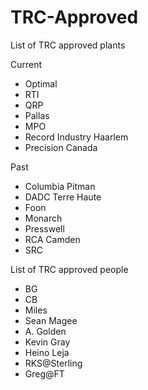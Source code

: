 # TRC-Approved

List of TRC approved plants

Current
- Optimal
- RTI 
- QRP 
- Pallas
- MPO
- Record Industry Haarlem
- Precision Canada

Past
- Columbia Pitman
- DADC Terre Haute
- Foon
- Monarch
- Presswell
- RCA Camden
- SRC 

List of TRC approved people

- BG
- CB
- Miles
- Sean Magee
- A. Golden
- Kevin Gray
- Heino Leja
- RKS@Sterling
- Greg@FT
